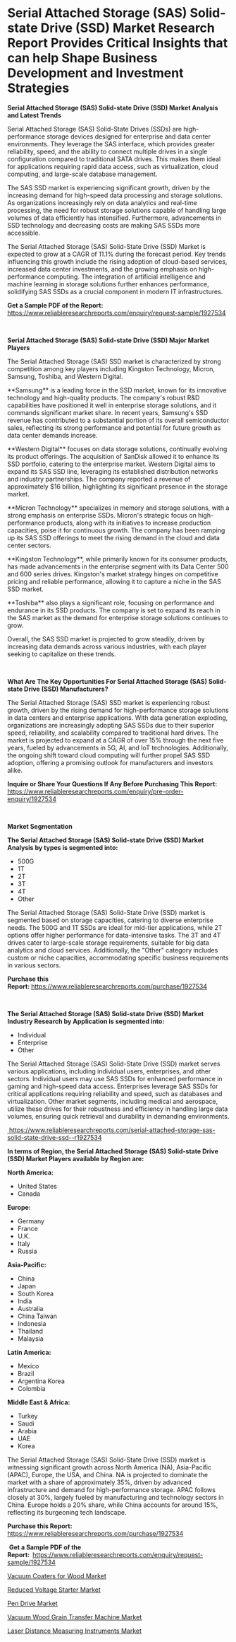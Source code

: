 <p><h1>Serial Attached Storage (SAS) Solid-state Drive (SSD) Market Research Report Provides Critical Insights that can help Shape Business Development and Investment Strategies</h1></p><p><strong>Serial Attached Storage (SAS) Solid-state Drive (SSD) Market Analysis and Latest Trends</strong></p>
<p><p>Serial Attached Storage (SAS) Solid-State Drives (SSDs) are high-performance storage devices designed for enterprise and data center environments. They leverage the SAS interface, which provides greater reliability, speed, and the ability to connect multiple drives in a single configuration compared to traditional SATA drives. This makes them ideal for applications requiring rapid data access, such as virtualization, cloud computing, and large-scale database management.</p><p>The SAS SSD market is experiencing significant growth, driven by the increasing demand for high-speed data processing and storage solutions. As organizations increasingly rely on data analytics and real-time processing, the need for robust storage solutions capable of handling large volumes of data efficiently has intensified. Furthermore, advancements in SSD technology and decreasing costs are making SAS SSDs more accessible.</p><p>The Serial Attached Storage (SAS) Solid-State Drive (SSD) Market is expected to grow at a CAGR of 11.1% during the forecast period. Key trends influencing this growth include the rising adoption of cloud-based services, increased data center investments, and the growing emphasis on high-performance computing. The integration of artificial intelligence and machine learning in storage solutions further enhances performance, solidifying SAS SSDs as a crucial component in modern IT infrastructures.</p></p>
<p><strong>Get a Sample PDF of the Report:&nbsp;</strong> <a href="https://www.reliableresearchreports.com/enquiry/request-sample/1927534?utm_campaign=9&utm_medium=2&utm_source=Github&utm_content=ia&utm_term=25102024&utm_id=serial-attached-storage-sas-solid-state-drive-ssd">https://www.reliableresearchreports.com/enquiry/request-sample/1927534</a></p>
<p>&nbsp;</p>
<p><strong>Serial Attached Storage (SAS) Solid-state Drive (SSD) Major Market Players</strong></p>
<p><p>The Serial Attached Storage (SAS) SSD market is characterized by strong competition among key players including Kingston Technology, Micron, Samsung, Toshiba, and Western Digital. </p><p>**Samsung** is a leading force in the SSD market, known for its innovative technology and high-quality products. The company's robust R&D capabilities have positioned it well in enterprise storage solutions, and it commands significant market share. In recent years, Samsung's SSD revenue has contributed to a substantial portion of its overall semiconductor sales, reflecting its strong performance and potential for future growth as data center demands increase.</p><p>**Western Digital** focuses on data storage solutions, continually evolving its product offerings. The acquisition of SanDisk allowed it to enhance its SSD portfolio, catering to the enterprise market. Western Digital aims to expand its SAS SSD line, leveraging its established distribution networks and industry partnerships. The company reported a revenue of approximately $16 billion, highlighting its significant presence in the storage market.</p><p>**Micron Technology** specializes in memory and storage solutions, with a strong emphasis on enterprise SSDs. Micron's strategic focus on high-performance products, along with its initiatives to increase production capacities, poise it for continuous growth. The company has been ramping up its SAS SSD offerings to meet the rising demand in the cloud and data center sectors.</p><p>**Kingston Technology**, while primarily known for its consumer products, has made advancements in the enterprise segment with its Data Center 500 and 600 series drives. Kingston's market strategy hinges on competitive pricing and reliable performance, allowing it to capture a niche in the SAS SSD market.</p><p>**Toshiba** also plays a significant role, focusing on performance and endurance in its SSD products. The company is set to expand its reach in the SAS market as the demand for enterprise storage solutions continues to grow.</p><p>Overall, the SAS SSD market is projected to grow steadily, driven by increasing data demands across various industries, with each player seeking to capitalize on these trends.</p></p>
<p>&nbsp;</p>
<p><strong>What Are The Key Opportunities For Serial Attached Storage (SAS) Solid-state Drive (SSD) Manufacturers?</strong></p>
<p><p>The Serial Attached Storage (SAS) SSD market is experiencing robust growth, driven by the rising demand for high-performance storage solutions in data centers and enterprise applications. With data generation exploding, organizations are increasingly adopting SAS SSDs due to their superior speed, reliability, and scalability compared to traditional hard drives. The market is projected to expand at a CAGR of over 15% through the next five years, fueled by advancements in 5G, AI, and IoT technologies. Additionally, the ongoing shift toward cloud computing will further propel SAS SSD adoption, offering a promising outlook for manufacturers and investors alike.</p></p>
<p><strong>Inquire or Share Your Questions If Any Before Purchasing This Report:</strong> <a href="https://www.reliableresearchreports.com/enquiry/pre-order-enquiry/1927534?utm_campaign=9&utm_medium=2&utm_source=Github&utm_content=ia&utm_term=25102024&utm_id=serial-attached-storage-sas-solid-state-drive-ssd">https://www.reliableresearchreports.com/enquiry/pre-order-enquiry/1927534</a></p>
<p>&nbsp;</p>
<p><strong>Market Segmentation</strong></p>
<p><strong>The Serial Attached Storage (SAS) Solid-state Drive (SSD) Market Analysis by types is segmented into:</strong></p>
<p><ul><li>500G</li><li>1T</li><li>2T</li><li>3T</li><li>4T</li><li>Other</li></ul></p>
<p><p>The Serial Attached Storage (SAS) Solid-State Drive (SSD) market is segmented based on storage capacities, catering to diverse enterprise needs. The 500G and 1T SSDs are ideal for mid-tier applications, while 2T options offer higher performance for data-intensive tasks. The 3T and 4T drives cater to large-scale storage requirements, suitable for big data analytics and cloud services. Additionally, the "Other" category includes custom or niche capacities, accommodating specific business requirements in various sectors.</p></p>
<p><strong>Purchase this Report:&nbsp;</strong><a href="https://www.reliableresearchreports.com/purchase/1927534?utm_campaign=9&utm_medium=2&utm_source=Github&utm_content=ia&utm_term=25102024&utm_id=serial-attached-storage-sas-solid-state-drive-ssd">https://www.reliableresearchreports.com/purchase/1927534</a></p>
<p>&nbsp;</p>
<p><strong>The Serial Attached Storage (SAS) Solid-state Drive (SSD) Market Industry Research by Application is segmented into:</strong></p>
<p><ul><li>Individual</li><li>Enterprise</li><li>Other</li></ul></p>
<p><p>The Serial Attached Storage (SAS) Solid-State Drive (SSD) market serves various applications, including individual users, enterprises, and other sectors. Individual users may use SAS SSDs for enhanced performance in gaming and high-speed data access. Enterprises leverage SAS SSDs for critical applications requiring reliability and speed, such as databases and virtualization. Other market segments, including medical and aerospace, utilize these drives for their robustness and efficiency in handling large data volumes, ensuring quick retrieval and durability in demanding environments.</p></p>
<p><a href="https://www.reliableresearchreports.com/serial-attached-storage-sas-solid-state-drive-ssd--r1927534?utm_campaign=9&utm_medium=2&utm_source=Github&utm_content=ia&utm_term=25102024&utm_id=serial-attached-storage-sas-solid-state-drive-ssd">&nbsp;https://www.reliableresearchreports.com/serial-attached-storage-sas-solid-state-drive-ssd--r1927534</a></p>
<p><strong>In terms of Region, the Serial Attached Storage (SAS) Solid-state Drive (SSD) Market Players available by Region are:</strong></p>
<p>
    <p> <strong> North America: </strong>
        <ul>
            <li>United States</li>
            <li>Canada</li>
        </ul>
        </p> 
    <p> <strong> Europe: </strong>
        <ul>
            <li>Germany</li>
            <li>France</li>
            <li>U.K.</li>
            <li>Italy</li>
            <li>Russia</li>
        </ul>
        </p> 
    <p> <strong> Asia-Pacific: </strong>
        <ul>
            <li>China</li>
            <li>Japan</li>
            <li>South Korea</li>
            <li>India</li>
            <li>Australia</li>
            <li>China Taiwan</li>
            <li>Indonesia</li>
            <li>Thailand</li>
            <li>Malaysia</li>
        </ul>
        </p> 
    <p> <strong> Latin America: </strong>
        <ul>
            <li>Mexico</li>
            <li>Brazil</li>
            <li>Argentina Korea</li>
            <li>Colombia</li>
        </ul>
        </p> 
    <p> <strong> Middle East & Africa: </strong>
        <ul>
            <li>Turkey</li>
            <li>Saudi</li>
            <li>Arabia</li>
            <li>UAE</li>
            <li>Korea</li>
        </ul>
    </p>
    </p>
<p><p>The Serial Attached Storage (SAS) Solid-State Drive (SSD) market is witnessing significant growth across North America (NA), Asia-Pacific (APAC), Europe, the USA, and China. NA is projected to dominate the market with a share of approximately 35%, driven by advanced infrastructure and demand for high-performance storage. APAC follows closely at 30%, largely fueled by manufacturing and technology sectors in China. Europe holds a 20% share, while China accounts for around 15%, reflecting its burgeoning tech landscape.</p></p>
<p><strong>Purchase this Report: </strong><a href="https://www.reliableresearchreports.com/purchase/1927534?utm_campaign=9&utm_medium=2&utm_source=Github&utm_content=ia&utm_term=25102024&utm_id=serial-attached-storage-sas-solid-state-drive-ssd">https://www.reliableresearchreports.com/purchase/1927534</a></p>
<p>&nbsp;<strong>Get a Sample PDF of the Report:&nbsp;&nbsp;</strong><a href="https://www.reliableresearchreports.com/enquiry/request-sample/1927534?utm_campaign=9&utm_medium=2&utm_source=Github&utm_content=ia&utm_term=25102024&utm_id=serial-attached-storage-sas-solid-state-drive-ssd">https://www.reliableresearchreports.com/enquiry/request-sample/1927534</a></p>
<p><strong></strong></p>
<p><p><a href="https://www.linkedin.com/pulse/strategic-insights-global-vacuum-coaters-wood-market-trends-4zpme?utm_campaign=9&utm_medium=2&utm_source=Github&utm_content=ia&utm_term=25102024&utm_id=serial-attached-storage-sas-solid-state-drive-ssd">Vacuum Coaters for Wood Market</a></p><p><a href="https://issuu.com/reportprime-2/docs/reduced-voltage-starter-market-size_6114248e769a8b?utm_campaign=9&utm_medium=2&utm_source=Github&utm_content=ia&utm_term=25102024&utm_id=serial-attached-storage-sas-solid-state-drive-ssd">Reduced Voltage Starter Market</a></p><p><a href="https://github.com/WashimHussain441/Market-Research-Report-List-1/blob/main/pen-drive-market.md?utm_campaign=9&utm_medium=2&utm_source=Github&utm_content=ia&utm_term=25102024&utm_id=serial-attached-storage-sas-solid-state-drive-ssd">Pen Drive Market</a></p><p><a href="https://www.linkedin.com/pulse/booming-vacuum-wood-grain-transfer-machine-market-sector-91bze?utm_campaign=9&utm_medium=2&utm_source=Github&utm_content=ia&utm_term=25102024&utm_id=serial-attached-storage-sas-solid-state-drive-ssd">Vacuum Wood Grain Transfer Machine Market</a></p><p><a href="https://issuu.com/reportprime-2/docs/laser-distance-measuring-instrument_8b93fd79a1a4f8?utm_campaign=9&utm_medium=2&utm_source=Github&utm_content=ia&utm_term=25102024&utm_id=serial-attached-storage-sas-solid-state-drive-ssd">Laser Distance Measuring Instruments Market</a></p></p>